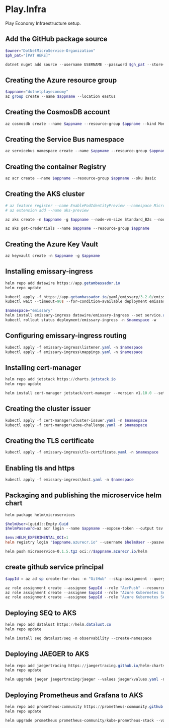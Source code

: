 # Play.Infra 
Play Economy Infraestructure setup.

## Add the GitHub package source
``` powershell
$owner="DotNetMicroService-Organization"
$ph_pat="[PAT HERE]"

dotnet nuget add source --username USERNAME --password $gh_pat --store-password-in-clear-text --name github "https://nuget.pkg.github.com/$owner/index.json"
```

## Creating the Azure resource group
```powershell
$appname="dotnetplayeconomy"
az group create --name $appname --location eastus
```

## Creating the CosmosDB account
```powershell
az cosmosdb create --name $appname --resource-group $appname --kind MongoDB --enable-free-tier
```

## Creating the Service Bus namespace
```powershell
az servicebus namespace create --name $appname --resource-group $appname --sku Standard
```

## Creating the container Registry
```powershell
az acr create --name $appname --resource-group $appname --sku Basic
```

## Creating the AKS cluster
```powershell
# az feature register --name EnablePodIdentityPreview --namespace Microsoft.ContainerService
# az extension add --name aks-preview

az aks create -n $appname -g $appname --node-vm-size Standard_B2s --node-count 2  --attach-acr $appname --enable-pod-identity --network-plugin azure

az aks get-credentials --name $appname --resource-group $appname
```

## Creating the Azure Key Vault
```powershell
az keyvault create -n $appname -g $appname
```

## Installing emissary-ingress
```powershell
helm repo add datawire https://app.getambassador.io
helm repo update

kubectl apply -f https://app.getambassador.io/yaml/emissary/3.2.0/emissary-crds.yaml
kubectl wait --timeout=90s --for=condition=available deployment emissary-apiext -n emissary-system

$namespace="emissary"
helm install emissary-ingress datawire/emissary-ingress --set service.annotations."service\.beta\.kubernetes\.io/azure-dns-label-name"=$appname -n $namespace --create-namespace
kubectl rollout status deployment/emissary-ingress -n $namespace -w

```

## Configuring emissary-ingress routing
```powershell
kubectl apply -f emissary-ingress\listener.yaml -n $namespace
kubectl apply -f emissary-ingress\mappings.yaml -n $namespace 
```

## Installing cert-manager
```powershell
helm repo add jetstack https://charts.jetstack.io
helm repo update

helm install cert-manager jetstack/cert-manager --version v1.10.0 --set installCRDs=true --namespace $namespace
```

## Creating the cluster issuer
```powershell
kubectl apply -f cert-manager\cluster-issuer.yaml -n $namespace
kubectl apply -f cert-manager\acme-challenge.yaml -n $namespace
```

## Creating the TLS certificate
```powershell
kubectl apply -f emissary-ingress\tls-certificate.yaml -n $namespace
```

## Enabling tls and https
```powershell
kubectl apply -f emissary-ingress\host.yaml -n $namespace
```

## Packaging and publishing the microservice helm chart
```powershell
helm package helm\microservices

$helmUser=[guid]::Empty.Guid
$helmPassword=az acr login --name $appname --expose-token --output tsv --query accessToken

$env:HELM_EXPERIMENTAL_OCI=1
helm registry login "$appname.azurecr.io" --username $helmUser --password $helmPassword

helm push microservice-0.1.5.tgz oci://$appname.azurecr.io/helm
```

## create github service principal
```powershell
$appId = az ad sp create-for-rbac -n "GitHub" --skip-assignment --query appId --output tsv

az role assignment create --assignee $appId --role "AcrPush" --resource-group $appname
az role assignment create --assignee $appId --role "Azure Kubernetes Service Cluster User Role" --resource-group $appname
az role assignment create --assignee $appId --role "Azure Kubernetes Service Contributor Role" --resource-group $appname
```

## Deploying SEQ to AKS
```powershell
helm repo add datalust https://helm.datalust.co
helm repo update

helm install seq datalust/seq -n observability --create-namespace
```

## Deploying JAEGER to AKS
```powershell
helm repo add jaegertracing https://jaegertracing.github.io/helm-charts
helm repo update

helm upgrade jaeger jaegertracing/jaeger --values jaeger\values.yaml -n observability --create-namespace --install
```

## Deploying Prometheus and Grafana to AKS
```powershell
helm repo add prometheus-community https://prometheus-community.github.io/helm-charts
helm repo update

helm upgrade prometheus prometheus-community/kube-prometheus-stack --values prometheus\values.yaml -n observability --create-namespace --install
```